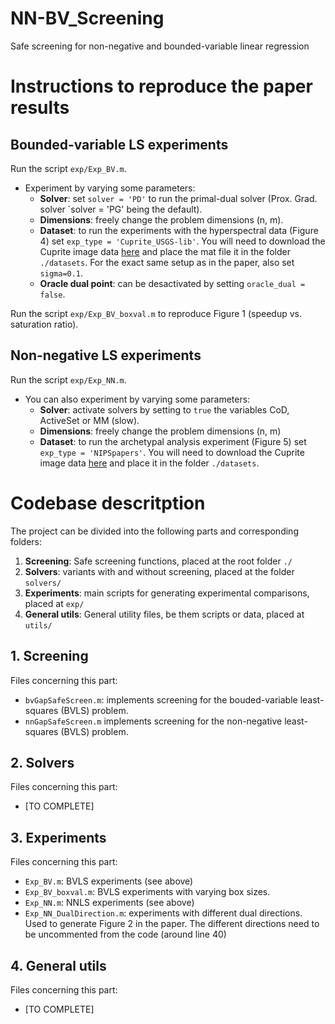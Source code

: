 # NN-BV_Screening
Safe screening for non-negative and bounded-variable linear regression

# Instructions to reproduce the paper results
## Bounded-variable LS experiments
Run the script `exp/Exp_BV.m`. 

- Experiment by varying some parameters:
    - **Solver**: set `solver = 'PD'` to run the primal-dual solver (Prox. Grad. solver `solver = 'PG' being the default).
    - **Dimensions**: freely change the problem dimensions (n, m).
    - **Dataset**: to run the experiments with the hyperspectral data (Figure 4) set `exp_type = 'Cuprite_USGS-lib'`. You will need to download the Cuprite image data [here](http://www.lx.it.pt/~bioucas/code/cuprite_ref.zip) and place the mat file it in the folder `./datasets`. For the exact same setup as in the paper, also set `sigma=0.1`.
    - **Oracle dual point**: can be desactivated by setting `oracle_dual = false`.

Run the script `exp/Exp_BV_boxval.m` to reproduce Figure 1 (speedup vs. saturation ratio).

## Non-negative LS experiments
Run the script `exp/Exp_NN.m`. 

- You can also experiment by varying some parameters:
	- **Solver**: activate solvers by setting to `true` the variables CoD, ActiveSet or MM (slow).
	- **Dimensions**: freely change the problem dimensions (n, m)
	- **Dataset**: to run the archetypal analysis experiment (Figure 5) set `exp_type = 'NIPSpapers'`. You will need to download the Cuprite image data [here](http://ai.stanford.edu/~gal/Data/NIPS/nips_1-17.mat) and place it in the folder `./datasets`.


# Codebase descritption

The project can be divided into the following parts and corresponding folders:
1. **Screening**: Safe screening functions, placed at the root folder `./`
2. **Solvers**: variants with and without screening, placed at the folder `solvers/`
3. **Experiments**: main scripts for generating experimental comparisons, placed at `exp/`
4. **General utils**: General utility files, be them scripts or data, placed at `utils/` 

## 1. Screening
Files concerning this part:
- `bvGapSafeScreen.m`: implements screening for the bouded-variable least-squares (BVLS) problem.
- `nnGapSafeScreen.m` implements screening for the non-negative least-squares (BVLS) problem.

## 2. Solvers
Files concerning this part:
- [TO COMPLETE]

## 3. Experiments
Files concerning this part:
- `Exp_BV.m`: BVLS experiments (see above)
- `Exp_BV_boxval.m`: BVLS experiments with varying box sizes.
- `Exp_NN.m`: NNLS experiments (see above)
- `Exp_NN_DualDirection.m`: experiments with different dual directions. Used to generate Figure 2 in the paper. The different directions need to be uncommented from the code (around line 40)

## 4. General utils
Files concerning this part:
- [TO COMPLETE]

